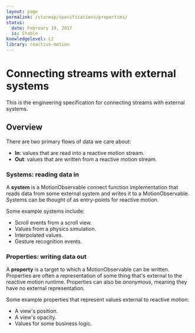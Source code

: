 ```yaml
---
layout: page
permalink: /starmap/specifications/properties/
status:
  date: February 19, 2017
  is: Stable
knowledgelevel: L2
library: reactive-motion
---
```


# Connecting streams with external systems

This is the engineering specification for connecting streams with external systems.

## Overview

There are two primary flows of data we care about:

- **In**: values that are read into a reactive motion stream.
- **Out**: values that are written from a reactive motion stream.

### Systems: reading data in

A **system** is a MotionObservable connect function implementation that reads data from some
external system and writes it to a MotionObservable. Systems can be thought of as entry-points for
reactive motion.

Some example systems include:

- Scroll events from a scroll view.
- Values from a physics simulation.
- Interpolated values.
- Gesture recognition events.

### Properties: writing data out

A **property** is a target to which a MotionObservable can be written. Properties are often a
representation of some thing that's external to the reactive motion runtime. Properties can also be
*anonymous*, meaning they have no external representation.

Some example properties that represent values external to reactive motion:

- A view's position.
- A view's opacity.
- Values for some business logic.
